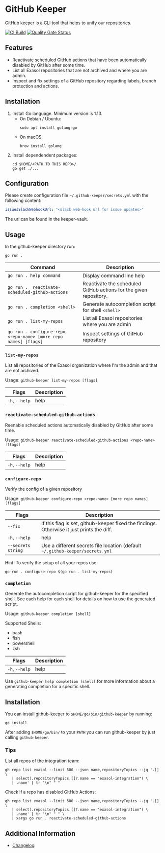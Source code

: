 # GitHub Keeper

GitHub keeper is a CLI tool that helps to unify our repositories.

[![CI Build](https://github.com/exasol/github-keeper/actions/workflows/ci-build.yml/badge.svg)](https://github.com/exasol/github-keeper/actions/workflows/ci-build.yml)
[![Quality Gate Status](https://sonarcloud.io/api/project_badges/measure?project=com.exasol%3Agithub-keeper&metric=alert_status)](https://sonarcloud.io/summary/new_code?id=com.exasol%3Agithub-keeper)

## Features

* Reactivate scheduled GitHub actions that have been automatically disabled by GitHub after some time.
* List all Exasol repositories that are not archived and where you are admin.
* Inspect and fix settings of a GitHub repository regarding labels, branch protection and actions.

## Installation

1. Install Go language. Minimum version is 1.13.
   * On Debian / Ubuntu:
       ```shell
       sudo apt install golang-go
       ```
   * On macOS:
       ```shell
       brew install golang
       ```
2. Install dependendent packages:
    ```shell
    cd $HOME/<PATH TO THIS REPO>/
    go get ./...
    ```

## Configuration

Please create configuration file `~/.github-keeper/secrets.yml` with the following content:

```yaml
issuesSlackWebhookUrl: "<slack web-hook url for issue updates>"
```

The url can be found in the keeper-vault.

## Usage

In the github-keeper directory run:

```shell
go run .
```

| Command | Description |
|---------|-------------|
| `go run . help command` | Display command line help |
| `go run .  reactivate-scheduled-github-actions`|  Reactivate the scheduled GitHub actions for the given repository. |
| `go run . completion <shell>` | Generate autocompletion script for shell `<shell>` |
| `go run . list-my-repos` | List all Exasol repositories where you are admin |
| `go run . configure-repo <repo-name> [more repo names] [flags]` | Inspect settings of GitHub repository |

### `list-my-repos`
List all repositories of the Exasol organization where I'm the admin and that are not archived.

Usage: `github-keeper list-my-repos [flags]`

| Flags | Description |
|-------|-------------|
|  `-h`, `--help`  | help |

### `reactivate-scheduled-github-actions`

Reenable scheduled actions automatically disabled by GitHub after some time.

Usage: `github-keeper reactivate-scheduled-github-actions <repo-name> [flags]`

| Flags | Description |
|-------|-------------|
|  `-h`, `--help`  | help |

### `configure-repo`
Verify the config of a given repository

Usage: `github-keeper configure-repo <repo-name> [more repo names] [flags]`

| Flags | Description |
|-------|-------------|
| `--fix` | If this flag is set, github-keeper fixed the findings. Otherwise it just prints the diff. |
|  `-h`, `--help`  | help |
| `--secrets string` | Use a different secrets file location (default `~/.github-keeper/secrets.yml` |


Hint: To verify the setup of all your repos use:

```shell
go run . configure-repo $(go run . list-my-repos)
```

### `completion`

Generate the autocompletion script for github-keeper for the specified shell.
See each help for each shell for details on how to use the generated script.

Usage: `github-keeper completion [shell]`

Supported Shells:
* bash
* fish
* powershell
* zsh

| Flags | Description |
|-------|-------------|
|  `-h`, `--help`  | help |

Use `github-keeper help completion [shell]` for more information about a generating completion for a specific shell.

## Installation

You can install github-keeper to `$HOME/go/bin/github-keeper` by running:

```shell
go install
```

After adding `$HOME/go/bin/` to your `PATH` you can run github-keeper by just calling `github-keeper`.

### Tips

List all repos of the integration team:

```shell
gh repo list exasol --limit 500 --json name,repositoryTopics --jq '.[] \
   | select(.repositoryTopics.[]?.name == "exasol-integration") \
   | .name' | tr "\n" " "
```

Check if a repo has disabled GitHub Actions:

```shell
gh repo list exasol --limit 500 --json name,repositoryTopics --jq '.[] \
   | select(.repositoryTopics.[]?.name == "exasol-integration") \
   | .name' | tr "\n" " " \
   | xargs go run . reactivate-scheduled-github-actions
```

## Additional Information

* [Changelog](doc/changes/changelog.md)
